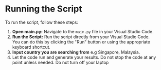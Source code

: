 # Running the Script

To run the script, follow these steps:

1. **Open main.py:** Navigate to the `main.py` file in your Visual Studio Code.
2. **Run the Script:** Run the script directly from your Visual Studio Code. You can do this by clicking the "Run" button or using the appropriate keyboard shortcut.
3. **Input country you are searching from** e.g Singapore, Malaysia.
4. Let the code run and generate your results. Do not stop the code at any point unless needed. Do not turn off your laptop
